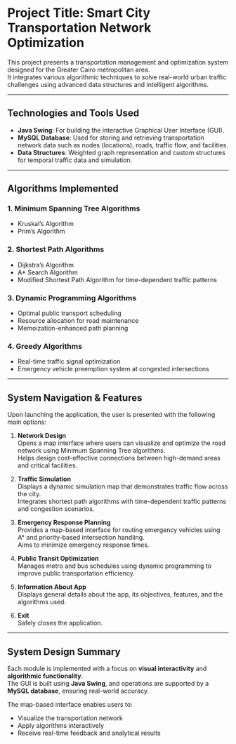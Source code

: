 # Project Title: Smart City Transportation Network Optimization

This project presents a transportation management and optimization system designed for the Greater Cairo metropolitan area.  
It integrates various algorithmic techniques to solve real-world urban traffic challenges using advanced data structures and intelligent algorithms.

---

## Technologies and Tools Used

- **Java Swing**: For building the interactive Graphical User Interface (GUI).
- **MySQL Database**: Used for storing and retrieving transportation network data such as nodes (locations), roads, traffic flow, and facilities.
- **Data Structures**: Weighted graph representation and custom structures for temporal traffic data and simulation.

---

## Algorithms Implemented

### 1. Minimum Spanning Tree Algorithms
- Kruskal’s Algorithm
- Prim’s Algorithm

### 2. Shortest Path Algorithms
- Dijkstra’s Algorithm
- A* Search Algorithm
- Modified Shortest Path Algorithm for time-dependent traffic patterns

### 3. Dynamic Programming Algorithms
- Optimal public transport scheduling
- Resource allocation for road maintenance
- Memoization-enhanced path planning

### 4. Greedy Algorithms
- Real-time traffic signal optimization
- Emergency vehicle preemption system at congested intersections

---

## System Navigation & Features

Upon launching the application, the user is presented with the following main options:

1. **Network Design**  
   Opens a map interface where users can visualize and optimize the road network using Minimum Spanning Tree algorithms.  
   Helps design cost-effective connections between high-demand areas and critical facilities.

2. **Traffic Simulation**  
   Displays a dynamic simulation map that demonstrates traffic flow across the city.  
   Integrates shortest path algorithms with time-dependent traffic patterns and congestion scenarios.

3. **Emergency Response Planning**  
   Provides a map-based interface for routing emergency vehicles using A* and priority-based intersection handling.  
   Aims to minimize emergency response times.

4. **Public Transit Optimization**  
   Manages metro and bus schedules using dynamic programming to improve public transportation efficiency.

5. **Information About App**  
   Displays general details about the app, its objectives, features, and the algorithms used.

6. **Exit**  
   Safely closes the application.

---

## System Design Summary

Each module is implemented with a focus on **visual interactivity** and **algorithmic functionality**.  
The GUI is built using **Java Swing**, and operations are supported by a **MySQL database**, ensuring real-world accuracy.

The map-based interface enables users to:
- Visualize the transportation network
- Apply algorithms interactively
- Receive real-time feedback and analytical results
